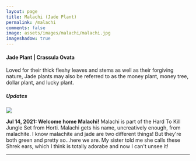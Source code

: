 ```yaml
---
layout: page
title: Malachi (Jade Plant)
permalink: /malachi
comments: false
image: assets/images/malachi/malachi.jpg
imageshadow: true
---
```


#### Jade Plant | Crassula Ovata

Loved for their thick fleshy leaves and stems as well as their forgiving nature, Jade plants may also be referred to as the money plant, money tree, dollar plant, and lucky plant.

##### Updates

<img class="figure-img" src="{{site.baseurl}}/assets/images/malachi/malachi-jul20-21.jpg">

**Jul 14, 2021: Welcome home Malachi!** Malachi is part of the Hard To Kill Jungle Set from Horti. Malachi gets his name, uncreatively enough, from malachite. I know malachite and jade are two different things! But they're both green and pretty so...here we are. My sister told me she calls these Shrek ears, which I think is totally adorabe and now I can't unsee it!

<hr/>